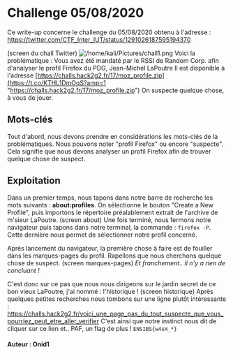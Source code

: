 ﻿# Challenge 05/08/2020

Ce write-up concerne le challenge du 05/08/2020 obtenu à l'adresse : 
https://twitter.com/CTF_Inter_IUT/status/1291026187595194370

(screen du chall Twitter)
![/home/kali/Pictures/chall1.png](lien)
Voici la problématique :
Vous avez été mandaté par le RSSI de Random Corp. afin d'analyser le profil Firefox du PDG, Jean-Michel LaPoutre Il est disponible à l'adresse [https://challs.hack2g2.fr/17/moz_profile.zip](https://t.co/KTHL1DmOqS?amp=1 "https://challs.hack2g2.fr/17/moz_profile.zip") 
On suspecte quelque chose, à vous de jouer.

## Mots-clés

Tout d'abord, nous devons prendre en considérations les mots-clés de la problématiques.
Nous pouvons noter "profil Firefox" ou encore "suspecte".
Cela signifie que nous devons analyser un profil Firefox afin de trouver quelque chose de suspect.

## Exploitation

Dans un premier temps, nous tapons dans notre barre de recherche les mots suivants :
**about:profiles**. On sélectionne le bouton "Create a New Profile", puis importons le répertoire préalablement extrait de l'archive de m'sieur LaPoutre.
(screen about)
Une fois terminé, nous fermons notre navigateur puis tapons dans notre terminal,
la commande : <code>firefox -P</code>. Cette dernière nous permet de sélectionner notre profil concerné.

Après lancement du navigateur, la première chose à faire est de fouiller dans les marques-pages du profil. Rapellons que nous cherchons quelque chose de suspect.
(screen marques-pages)
*Et franchement.. il n'y a rien de concluant !*

C'est donc sur ce pas que nous nous dirigeons sur le jardin secret de ce bon vieux LaPoutre, j'ai nommé : l'historique !
(screen historique)
Après quelques petites recherches nous tombons sur une ligne plutôt intéressante :
https://challs.hack2g2.fr/voici_une_page_pas_du_tout_suspecte_que_vous_pourriez_peut_etre_aller_verifier
C'est ainsi que notre instinct nous dit de cliquer sur ce lien et.. PAF, un flag de plus !
<code>ENSIBS{w4sH_*}</code>

#### Auteur : Onid1
